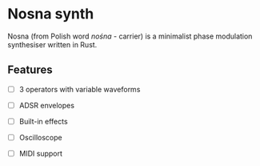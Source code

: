 # Nosna synth

Nosna (from Polish word *nośna* - carrier) is a minimalist
phase modulation synthesiser written in Rust.

## Features

- [ ] 3 operators with variable waveforms
- [ ] ADSR envelopes
- [ ] Built-in effects
- [ ] Oscilloscope
- [ ] MIDI support


